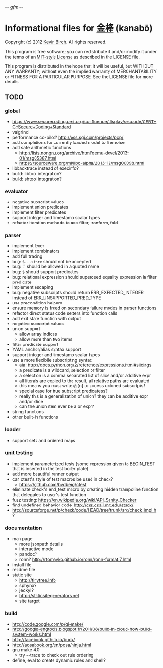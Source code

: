 -*- gfm -*-

# Informational files for [金棒][home] (kanabō)

Copyright (c) 2012 [Kevin Birch](mailto:kmb@pobox.com).  All rights reserved.

This program is free software; you can redistribute it and/or modify
it under the terms of an [MIT-style License][license] as described in
the LICENSE file.

This program is distributed in the hope that it will be useful,
but WITHOUT ANY WARRANTY; without even the implied warranty of
MERCHANTABILITY or FITNESS FOR A PARTICULAR PURPOSE.  See the
LICENSE file for more details.

## TODO

### global

* https://www.securecoding.cert.org/confluence/display/seccode/CERT+C+Secure+Coding+Standard
* valgrind
* performance co-pilot? http://oss.sgi.com/projects/pcp/
* add completions for currently loaded model to linenoise
* add safe arithmetic functions
  * http://lists.nongnu.org/archive/html/qemu-devel/2013-01/msg05387.html
  * https://sourceware.org/ml/libc-alpha/2013-12/msg00098.html
* libbacktrace instead of execinfo?
* build: libtool integration?
* build: shtool integration?

### evaluator

* negative subscript values
* implement union predicates
* implement filter predicates
* support integer and timestamp scalar types
* refactor iteration methods to use filter, tranform, fold

### parser

* implement lexer
* implement combinators
* add full tracing
* bug: `$...store` should not be accepted
* bug: '.' should be allowed in a quoted name
* bug: `$` should support predicates
* bug: relational expression should superceed equality expression in filter predicate
* implement escaping
* bug: negative subscripts should return ERR\_EXPECTED\_INTEGER instead of ERR\_UNSUPPORTED\_PRED\_TYPE
* use precondition helpers
* ensure memory is freed on secondary failure modes in parser functions
* refactor direct status code setters into function calls
* add exit state function with output
* negative subscript values
* union support
  * allow array indices
  * allow more than two items
* filter predicate support
* YAML anchor/alias syntax support
* support integer and timestamp scalar types
* use a more flexibile subscripting syntax
  * ala: http://docs.python.org/2/reference/expressions.html#slicings
  * a predicate is a wildcard, selection or filter
  * a selection is a comma separated list of slice and/or additive expr
  * all literals are copied to the result, all relative paths are evaluated
  * this means you must write @[n] to access unioned subscripts?
  * special case for true subscript predicatess?
  * really this is a generalization of union? they can be additive expr and/or slice
  * can the union item ever be a or expr?
* string functions
* other built-in functions

### loader

* support sets and ordered maps

### unit testing

* implement parameterized tests (some expression given to BEGIN_TEST that is inserted in the test boiler plate)
* add more beautiful runner output
* can ctest's style of test macros be used in check?
  * https://github.com/bvdberg/ctest
* eliminate check's end_test macro by creating hidden trampoline function that delegates to user's test function
* fuzz testing: https://en.wikipedia.org/wiki/API_Sanity_Checker
* find undefined behavior code: http://css.csail.mit.edu/stack/
* http://sourceforge.net/p/check/code/HEAD/tree/trunk/src/check_impl.h ?

### documentation

* man page
  * more jsonpath details
  * interactive mode
  * pandoc?
  * ronn? http://rtomayko.github.io/ronn/ronn-format.7.html
* install file
* readme file
* static site
  * http://tinytree.info
  * sphynx?
  * jeckyl?
  * http://staticsitegenerators.net
  * site target

### build

* http://code.google.com/p/qi-make/
* http://google-engtools.blogspot.fr/2011/08/build-in-cloud-how-build-system-works.html
* http://facebook.github.io/buck/
* http://aosabook.org/en/posa/ninja.html
* gnu make 4.0
  * try --trace to check out rule ordering
* define, eval to create dynamic rules and shell?

[home]: https://github.com/kevinbirch/kanabo "project home"
[license]: http://www.opensource.org/licenses/ncsa
